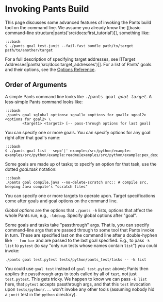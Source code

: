 Invoking Pants Build
====================

This page discusses some advanced features of invoking the Pants build
tool on the command line. We assume you already know the
[[basic command-line structure|pants('src/docs:first_tutorial')]],
something like:

    :::bash
    $ ./pants goal test.junit --fail-fast bundle path/to/target path/to/another/target

For a full description of specifying target addresses, see
[[Target Addresses|pants('src/docs:target_addresses')]].
For a list of Pants' goals and their options, see the
<a href="options_reference.html">Options Reference</a>.

Order of Arguments
------------------

A simple Pants command line looks like <tt>./pants goal <var>goal</var> <var>target</var></tt>.
A less-simple Pants command looks like:

    :::bash
    ./pants goal <global options> <goal1> <options for goal1> <goal2> <options for goal2> \
            <target1> <target2> [-- pass-through options for last goal]

You can specify one or more goals. You can specify options for any goal right after that goal's
name:

    :::bash
    $ ./pants goal list --sep='|' examples/src/python/example:
    examples/src/python/example:readme|examples/src/python/example:pex_design|examples/sr...

Some goals are made up of tasks; to specify an option for that task, use the dotted
_goal.task_ notation:

    :::bash
    ./pants goal compile.java --no-delete-scratch src:: # compile src, keeping Java compile's "scratch files"

You can specify one or more targets to operate upon. Target specifications come after goals
and goal options on the command line.

<em>Global options</em> are the options that `./pants -h` lists, options that affect the whole
Pants run, e.g., `-ldebug`. Specify global options after "goal".

Some goals and tasks take "passthrough" args. That is, you can specify command-line args that are
passed through to some tool that Pants invoke in turn. These are specified last on the command
line after a double-hyphen like `-- foo bar` and are passed to the last goal specified. E.g., to
pass `-k list` to `pytest` (to say "only run tests whose names contain `list`") you could invoke:

    ./pants goal test.pytest tests/python/pants_test/tasks -- -k list

You could use `goal test` instead of `goal test.pytest` above; Pants then applies the
passthrough args to tools called by all of `test`, not just `test.pytest`.
This gets tricky. We happen to know we can pass `-k list` here, that `pytest` accepts passthrough
args, and that this `test` invocation upon `tests/python/...` won't invoke any other tools
(assuming nobody hid a `junit` test in the `python` directory).
